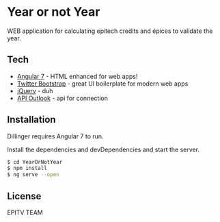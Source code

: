 # Year or not Year

WEB application for calculating epitech credits and épices to validate the year.

## Tech

* [Angular 7](https://angularjs.org/) - HTML enhanced for web apps!
* [Twitter Bootstrap](https://getbootstrap.com/2.3.2/) - great UI boilerplate for modern web apps
* [jQuery](http://jquery.com/) - duh
* [API Outlook](https://developer.microsoft.com/en-us/outlook) - api for connection

## Installation
Dillinger requires Angular 7 to run.

Install the dependencies and devDependencies and start the server.

```bash
$ cd YearOrNotYear
$ npm install
$ ng serve --open
```

## License
EPITV TEAM